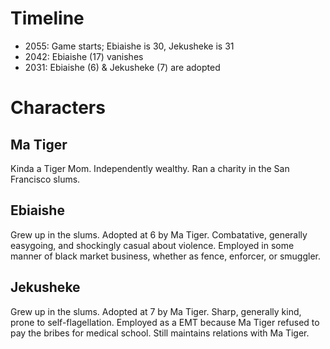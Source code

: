 # Timeline

+ 2055: Game starts; Ebiaishe is 30, Jekusheke is 31
+ 2042: Ebiaishe (17) vanishes
+ 2031: Ebiaishe (6) & Jekusheke (7) are adopted

# Characters
## Ma Tiger
Kinda a Tiger Mom. Independently wealthy. Ran a charity in the San Francisco slums.

## Ebiaishe
Grew up in the slums. Adopted at 6 by Ma Tiger. Combatative, generally easygoing, and shockingly casual about violence. Employed in some manner of black market business, whether as fence, enforcer, or smuggler.

## Jekusheke
Grew up in the slums. Adopted at 7 by Ma Tiger. Sharp, generally kind, prone to self-flagellation. Employed as a EMT because Ma Tiger refused to pay the bribes for medical school. Still maintains relations with Ma Tiger.